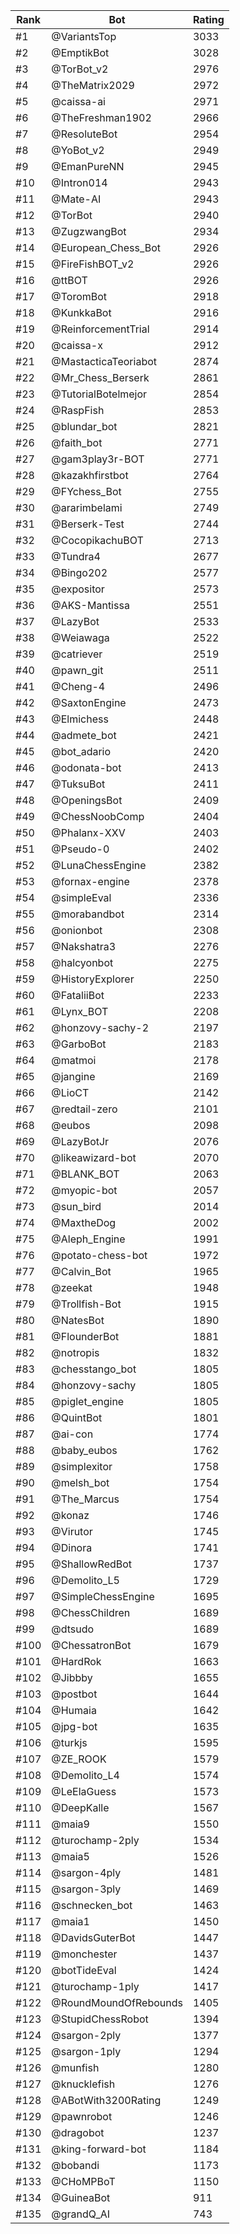 Rank|Bot|Rating
---|---|---
#1|@VariantsTop|3033
#2|@EmptikBot|3028
#3|@TorBot_v2|2976
#4|@TheMatrix2029|2972
#5|@caissa-ai|2971
#6|@TheFreshman1902|2966
#7|@ResoluteBot|2954
#8|@YoBot_v2|2949
#9|@EmanPureNN|2945
#10|@Intron014|2943
#11|@Mate-AI|2943
#12|@TorBot|2940
#13|@ZugzwangBot|2934
#14|@European_Chess_Bot|2926
#15|@FireFishBOT_v2|2926
#16|@ttBOT|2926
#17|@ToromBot|2918
#18|@KunkkaBot|2916
#19|@ReinforcementTrial|2914
#20|@caissa-x|2912
#21|@MastacticaTeoriabot|2874
#22|@Mr_Chess_Berserk|2861
#23|@TutorialBotelmejor|2854
#24|@RaspFish|2853
#25|@blundar_bot|2821
#26|@faith_bot|2771
#27|@gam3play3r-BOT|2771
#28|@kazakhfirstbot|2764
#29|@FYchess_Bot|2755
#30|@ararimbelami|2749
#31|@Berserk-Test|2744
#32|@CocopikachuBOT|2713
#33|@Tundra4|2677
#34|@Bingo202|2577
#35|@expositor|2573
#36|@AKS-Mantissa|2551
#37|@LazyBot|2533
#38|@Weiawaga|2522
#39|@catriever|2519
#40|@pawn_git|2511
#41|@Cheng-4|2496
#42|@SaxtonEngine|2473
#43|@Elmichess|2448
#44|@admete_bot|2421
#45|@bot_adario|2420
#46|@odonata-bot|2413
#47|@TuksuBot|2411
#48|@OpeningsBot|2409
#49|@ChessNoobComp|2404
#50|@Phalanx-XXV|2403
#51|@Pseudo-0|2402
#52|@LunaChessEngine|2382
#53|@fornax-engine|2378
#54|@simpleEval|2336
#55|@morabandbot|2314
#56|@onionbot|2308
#57|@Nakshatra3|2276
#58|@halcyonbot|2275
#59|@HistoryExplorer|2250
#60|@FataliiBot|2233
#61|@Lynx_BOT|2208
#62|@honzovy-sachy-2|2197
#63|@GarboBot|2183
#64|@matmoi|2178
#65|@jangine|2169
#66|@LioCT|2142
#67|@redtail-zero|2101
#68|@eubos|2098
#69|@LazyBotJr|2076
#70|@likeawizard-bot|2070
#71|@BLANK_BOT|2063
#72|@myopic-bot|2057
#73|@sun_bird|2014
#74|@MaxtheDog|2002
#75|@Aleph_Engine|1991
#76|@potato-chess-bot|1972
#77|@Calvin_Bot|1965
#78|@zeekat|1948
#79|@Trollfish-Bot|1915
#80|@NatesBot|1890
#81|@FlounderBot|1881
#82|@notropis|1832
#83|@chesstango_bot|1805
#84|@honzovy-sachy|1805
#85|@piglet_engine|1805
#86|@QuintBot|1801
#87|@ai-con|1774
#88|@baby_eubos|1762
#89|@simplexitor|1758
#90|@melsh_bot|1754
#91|@The_Marcus|1754
#92|@konaz|1746
#93|@Virutor|1745
#94|@Dinora|1741
#95|@ShallowRedBot|1737
#96|@Demolito_L5|1729
#97|@SimpleChessEngine|1695
#98|@ChessChildren|1689
#99|@dtsudo|1689
#100|@ChessatronBot|1679
#101|@HardRok|1663
#102|@Jibbby|1655
#103|@postbot|1644
#104|@Humaia|1642
#105|@jpg-bot|1635
#106|@turkjs|1595
#107|@ZE_ROOK|1579
#108|@Demolito_L4|1574
#109|@LeElaGuess|1573
#110|@DeepKalle|1567
#111|@maia9|1550
#112|@turochamp-2ply|1534
#113|@maia5|1526
#114|@sargon-4ply|1481
#115|@sargon-3ply|1469
#116|@schnecken_bot|1463
#117|@maia1|1450
#118|@DavidsGuterBot|1447
#119|@monchester|1437
#120|@botTideEval|1424
#121|@turochamp-1ply|1417
#122|@RoundMoundOfRebounds|1405
#123|@StupidChessRobot|1394
#124|@sargon-2ply|1377
#125|@sargon-1ply|1294
#126|@munfish|1280
#127|@knucklefish|1276
#128|@ABotWith3200Rating|1249
#129|@pawnrobot|1246
#130|@dragobot|1237
#131|@king-forward-bot|1184
#132|@bobandi|1173
#133|@CHoMPBoT|1150
#134|@GuineaBot|911
#135|@grandQ_AI|743

